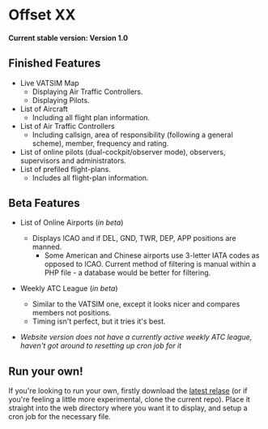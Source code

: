# Offset XX

#### Current stable version: Version 1.0

## Finished Features
* Live VATSIM Map
    * Displaying Air Traffic Controllers.
    * Displaying Pilots.
* List of Aircraft
    * Including all flight plan information.
* List of Air Traffic Controllers
    * Including callsign, area of responsibility (following a general scheme), member, frequency and rating.
* List of online pilots (dual-cockpit/observer mode), observers, supervisors and administrators.
* List of prefiled flight-plans.
    * Includes all flight-plan information.
## Beta Features
* List of Online Airports (_in beta_)
    * Displays ICAO and if DEL, GND, TWR, DEP, APP positions are manned.
        * Some American and Chinese airports use 3-letter IATA codes as opposed to ICAO. Current method of filtering is manual within a PHP file - a database would be better for filtering.
* Weekly ATC League (_in beta_)
    * Similar to the VATSIM one, except it looks nicer and compares members not positions.
    * Timing isn't perfect, but it tries it's best.

* _Website version does not have a currently active weekly ATC league, haven't got around to resetting up cron job for it_

## Run your own!
If you're looking to run your own, firstly download the [latest relase](https://github.com/KiloSierraCharlie/OffsetXX/releases) (or if you're feeling a little more experimental, clone the current repo). Place it straight into the web directory where you want it to display, and setup a cron job for the necessary file.
